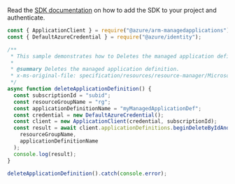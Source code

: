 Read the [SDK documentation](https://github.com/Azure/azure-sdk-for-js/blob/%40azure%2Farm-managedapplications_2.0.1/sdk/managedapplications/arm-managedapplications/README.md) on how to add the SDK to your project and authenticate.

```javascript
const { ApplicationClient } = require("@azure/arm-managedapplications");
const { DefaultAzureCredential } = require("@azure/identity");

/**
 * This sample demonstrates how to Deletes the managed application definition.
 *
 * @summary Deletes the managed application definition.
 * x-ms-original-file: specification/resources/resource-manager/Microsoft.Solutions/stable/2018-06-01/examples/deleteApplicationDefinition.json
 */
async function deleteApplicationDefinition() {
  const subscriptionId = "subid";
  const resourceGroupName = "rg";
  const applicationDefinitionName = "myManagedApplicationDef";
  const credential = new DefaultAzureCredential();
  const client = new ApplicationClient(credential, subscriptionId);
  const result = await client.applicationDefinitions.beginDeleteByIdAndWait(
    resourceGroupName,
    applicationDefinitionName
  );
  console.log(result);
}

deleteApplicationDefinition().catch(console.error);
```
